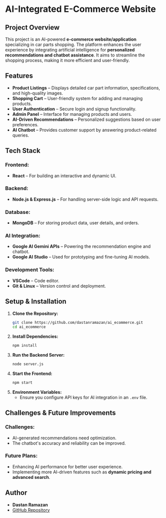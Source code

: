 # AI-Integrated E-Commerce Website

## Project Overview
This project is an AI-powered **e-commerce website/application** specializing in car parts shopping. The platform enhances the user experience by integrating artificial intelligence for **personalized recommendations and chatbot assistance**. It aims to streamline the shopping process, making it more efficient and user-friendly.

## Features
- **Product Listings** – Displays detailed car part information, specifications, and high-quality images.
- **Shopping Cart** – User-friendly system for adding and managing products.
- **User Authentication** – Secure login and signup functionality.
- **Admin Panel** – Interface for managing products and users.
- **AI-Driven Recommendations** – Personalized suggestions based on user preferences.
- **AI Chatbot** – Provides customer support by answering product-related queries.

## Tech Stack
### Frontend:
- **React** – For building an interactive and dynamic UI.

### Backend:
- **Node.js & Express.js** – For handling server-side logic and API requests.

### Database:
- **MongoDB** – For storing product data, user details, and orders.

### AI Integration:
- **Google AI Gemini APIs** – Powering the recommendation engine and chatbot.
- **Google AI Studio** – Used for prototyping and fine-tuning AI models.

### Development Tools:
- **VSCode** – Code editor.
- **Git & Linux** – Version control and deployment.

## Setup & Installation
1. **Clone the Repository:**
   ```sh
   git clone https://github.com/dastanramazan/ai_ecommerce.git
   cd ai_ecommerce
   ```
2. **Install Dependencies:**
   ```sh
   npm install
   ```
3. **Run the Backend Server:**
   ```sh
   node server.js
   ```
4. **Start the Frontend:**
   ```sh
   npm start
   ```
5. **Environment Variables:**
   - Ensure you configure API keys for AI integration in an `.env` file.

## Challenges & Future Improvements
### Challenges:
- AI-generated recommendations need optimization.
- The chatbot's accuracy and reliability can be improved.

### Future Plans:
- Enhancing AI performance for better user experience.
- Implementing more AI-driven features such as **dynamic pricing and advanced search**.

## Author
- **Dastan Ramazan**  
- [GitHub Repository](https://github.com/dastanramazan/ai_ecommerce)
